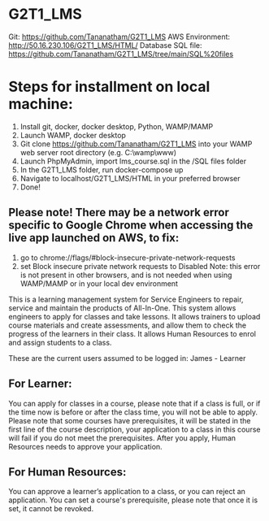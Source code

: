 # G2T1_LMS
Git: https://github.com/Tananatham/G2T1_LMS
AWS Environment: http://50.16.230.106/G2T1_LMS/HTML/
Database SQL file: https://github.com/Tananatham/G2T1_LMS/tree/main/SQL%20files

# Steps for installment on local machine:
1. Install git, docker, docker desktop, Python, WAMP/MAMP
2. Launch WAMP, docker desktop
3. Git clone https://github.com/Tananatham/G2T1_LMS into your WAMP web server root directory (e.g. C:\wamp\www)
4. Launch PhpMyAdmin, import lms_course.sql in the /SQL files folder
5. In the G2T1_LMS folder, run docker-compose up
6. Navigate to localhost/G2T1_LMS/HTML in your preferred browser
7. Done!

## Please note! There may be a network error specific to Google Chrome when accessing the live app launched on AWS, to fix:
1. go to chrome://flags/#block-insecure-private-network-requests
2. set Block insecure private network requests to Disabled
Note: this error is not present in other browsers, and is not needed when using WAMP/MAMP or in your local dev environment

This is a learning management system for Service Engineers to repair, service and maintain the products of All-In-One. This system allows engineers to apply for classes and take lessons. It allows trainers to upload course materials and create assessments, and allow them to check the progress of the learners in their class. It allows Human Resources to enrol and assign students to a class.

These are the current users assumed to be logged in:
James - Learner

## For Learner:
You can apply for classes in a course, please note that if a class is full, or if the time now is before or after the class time, you will not be able to apply.
Please note that some courses have prerequisites, it will be stated in the first line of the course description, your application to a class in this course will fail if you do not meet the prerequisites.
After you apply, Human Resources needs to approve your application.

## For Human Resources:
You can approve a learner’s application to a class, or you can reject an application.
You can set a course's prerequisite, please note that once it is set, it cannot be revoked.
